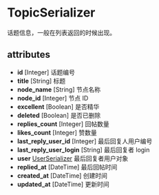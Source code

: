 # TopicSerializer

话题信息，一般在列表返回的时候出现。

## attributes

* **id** [Integer] 话题编号
* **title** [String] 标题
* **node_name** [String] 节点名称
* **node_id** [Integer] 节点 ID
* **excellent** [Boolean] 是否精华
* **deleted** [Boolean] 是否已删除
* **replies_count** [Integer] 回帖数量
* **likes_count** [Integer] 赞数量
* **last_reply_user_id** [Integer] 最后回复人用户编号
* **last_reply_user_login** [String] 最后回复者 login
* **user** [UserSerializer](UserSerializer) 最后回复者用户对象
* **replied_at** [DateTime] 最后回帖时间
* **created_at** [DateTime] 创建时间
* **updated_at** [DateTime] 更新时间



